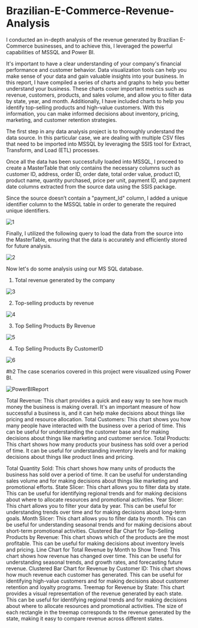 # Brazilian-E-Commerce-Revenue-Analysis
I conducted an in-depth analysis of the revenue generated by Brazilian E-Commerce businesses, and to achieve this, I leveraged the powerful capabilities of MSSQL and Power BI.  

It's important to have a clear understanding of your company's financial performance and customer behavior. Data visualization tools can help you make sense of your data and gain valuable insights into your business. In this report, I have compiled a series of charts and graphs to help you better understand your business. These charts cover important metrics such as revenue, customers, products, and sales volume, and allow you to filter data by state, year, and month. Additionally, I have included charts to help you identify top-selling products and high-value customers. With this information, you can make informed decisions about inventory, pricing, marketing, and customer retention strategies.

The first step in any data analysis project is to thoroughly understand the data source. In this particular case, we are dealing with multiple CSV files that need to be imported into MSSQL by leveraging the SSIS tool for Extract, Transform, and Load (ETL) processes.

Once all the data has been successfully loaded into MSSQL, I proceed to create a MasterTable that only contains the necessary columns such as customer ID,  address, order ID, order date, total order value, product ID, product name, quantity purchased, price per unit, payment ID, and payment  date columns extracted from the source data using the SSIS package.

Since the source doesn’t contain a "payment_Id" column, I added a unique identifier column to the MSSQL table in order to generate the required unique identifiers.

![1](https://user-images.githubusercontent.com/131899006/234679110-8d98a009-e3ef-493b-9177-538bbcaf05a0.png)


Finally, I utilized the following query to load the data from the source into the MasterTable, ensuring that the data is accurately and efficiently stored for future analysis.

![2](https://user-images.githubusercontent.com/131899006/234679191-31dcb4df-edcc-4eda-8f75-77b000a8edc9.png)

Now let's do some analysis using our MS SQL database.
1. Total revenue generated by the company 

![3](https://user-images.githubusercontent.com/131899006/234679421-82f7d0e1-2697-40d6-93b3-dba38379583a.png)

2. Top-selling products by revenue 

![4](https://user-images.githubusercontent.com/131899006/234679516-5e4f45c7-93d0-4b70-846a-fb4b3b5a11d4.png)

3. Top Selling Products By Revenue 

![5](https://user-images.githubusercontent.com/131899006/234679582-fc088092-81a1-41eb-9b37-66fd66679cff.png)

4. Top Selling Products By CustomerID

![6](https://user-images.githubusercontent.com/131899006/234679763-e3201a62-d810-474f-923e-3dc9784e7ee0.png)

#h2 The case scenarios covered in this project were visualized using Power BI.

![PowerBIReport](https://user-images.githubusercontent.com/131899006/234679863-497274f9-e41a-4d41-a0b9-76c2757238a9.png)

Total Revenue: This chart provides a quick and easy way to see how much money the business is making overall. It's an important measure of how successful a business is, and it can help make decisions about things like pricing and resource allocation.
Total Customers: This chart shows you how many people have interacted with the business over a period of time. This can be useful for understanding the customer base and for making decisions about things like marketing and customer service.
Total Products: This chart shows how many products your business has sold over a period of time. It can be useful for understanding inventory levels and for making decisions about things like product lines and pricing.

Total Quantity Sold: This chart shows how many units of products the business has sold over a period of time. It can be useful for understanding sales volume and for making decisions about things like marketing and promotional efforts.
State Slicer: This chart allows you to filter data by state. This can be useful for identifying regional trends and for making decisions about where to allocate resources and promotional activities.
Year Slicer: This chart allows you to filter your data by year. This can be useful for understanding trends over time and for making decisions about long-term goals.
Month Slicer: This chart allows you to filter data by month. This can be useful for understanding seasonal trends and for making decisions about short-term promotional activities.
Clustered Bar Chart for Top-Selling Products by Revenue: This chart shows which of the products are the most profitable. This can be useful for making decisions about inventory levels and pricing.
Line Chart for Total Revenue by Month to Show Trend: This chart shows how revenue has changed over time. This can be useful for understanding seasonal trends, and growth rates, and forecasting future revenue.
Clustered Bar Chart for Revenue by Customer ID: This chart shows how much revenue each customer has generated. This can be useful for identifying high-value customers and for making decisions about customer retention and loyalty programs.
Treemap for Revenue by State: This chart provides a visual representation of the revenue generated by each state. This can be useful for identifying regional trends and for making decisions about where to allocate resources and promotional activities. The size of each rectangle in the treemap corresponds to the revenue generated by the state, making it easy to compare revenue across different states.
